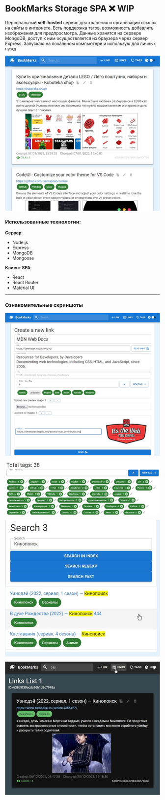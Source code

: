# BookMarks Storage SPA ❌ WIP

Персональный **self-hosted** сервис для хранения и организации ссылок на сайты в интернете. Есть поддержка тэгов, возможность добавлять изображения для предпросмотра. Данные хранятся на сервере MongoDB, доступ к ним осуществляется из браузера через сервер Express. Запускаю на локальном компьютере и использую для личных нужд.

![preview](./docs/assets/preview.jpg)

### Использованные технологии:

**Сервер**:

- Node.js
- Express
- MongoDB
- Mongoose

**Клиент SPA**:

- React
- React Router
- Material UI

---

### Ознакомительные скриншоты

![preview](./docs/assets/newlink.jpg)

![preview](./docs/assets/tags.jpg)

![preview](./docs/assets/search.jpg)

![preview](./docs/assets/dark.jpg)
